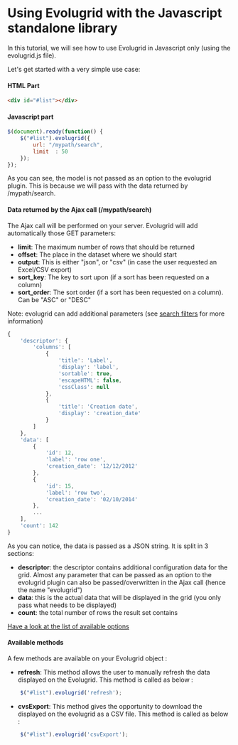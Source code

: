 Using Evolugrid with the Javascript standalone library
======================================================

In this tutorial, we will see how to use Evolugrid in Javascript only (using the evolugrid.js file).

Let's get started with a very simple use case:

#### HTML Part
```html
<div id="#list"></div>
```

#### Javascript part
```js
$(document).ready(function() {
	$("#list").evolugrid({
		url: "/mypath/search",
		limit  : 50
	});
});
```

As you can see, the model is not passed as an option to the evolugrid plugin.
This is because we will pass with the data returned by /mypath/search.

#### Data returned by the Ajax call (/mypath/search)

The Ajax call will be performed on your server.
Evolugrid will add automatically those GET parameters:

- **limit**: The maximum number of rows that should be returned
- **offset**: The place in the dataset where we should start
- **output**: This is either "json", or "csv" (in case the user requested an Excel/CSV export)
- **sort_key**: The key to sort upon (if a sort has been requested on a column)
- **sort_order**: The sort order (if a sort has been requested on a column). Can be "ASC" or "DESC"

Note: evolugrid can add additional parameters (see [search filters](searcj_filters.md) for more information)

```js
{
	'descriptor': {
		'columns': [
			{
				'title': 'Label',
				'display': 'label',
				'sortable': true,
				'escapeHTML': false,
				'cssClass': null
			},
			{
				'title': 'Creation date',
				'display': 'creation_date'
			}
		]
	},
	'data': [
		{
			'id': 12,
			'label': 'row one',
			'creation_date': '12/12/2012'
		},
		{
			'id': 15,
			'label': 'row two',
			'creation_date': '02/10/2014'
		},
		...
	],
	'count': 142
}
```

As you can notice, the data is passed as a JSON string.
It is split in 3 sections:

- **descriptor**: the descriptor contains additional configuration data for the grid. Almost any parameter that can
be passed as an option to the evolugrid plugin can also be passed/overwritten in the Ajax call (hence the name "evolugrid")
- **data**: this is the actual data that will be displayed in the grid (you only pass what needs to be displayed)
- **count**: the total number of rows the result set contains

[Have a look at the list of available options](options.md)

#### Available methods

A few methods are available on your Evolugrid object :

- **refresh**: This method allows the user to manually refresh the data displayed on the Evolugrid. This method is called as below :

```js
	$("#list").evolugrid('refresh');
```

- **cvsExport**: This method gives the opportunity to download the displayed on the evolugrid as a CSV file. This method is called as below :

```js
    $("#list").evolugrid('csvExport');
```